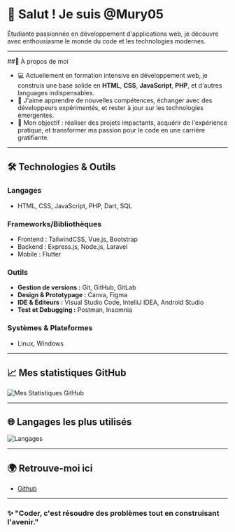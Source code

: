 # 👋 Salut ! Je suis @Mury05

Étudiante passionnée en développement d'applications web, je découvre avec enthousiasme le monde du code et les technologies modernes.

---

##🔭 À propos de moi
- 💻 Actuellement en formation intensive en développement web, je construis une base solide en **HTML**, **CSS**, **JavaScript**, **PHP**, et d'autres languages indispensables.
- 🌱 J'aime apprendre de nouvelles compétences, échanger avec des développeurs expérimentés, et rester à jour sur les technologies émergentes.
- 🎯 Mon objectif : réaliser des projets impactants, acquérir de l'expérience pratique, et transformer ma passion pour le code en une carrière gratifiante.

---

## 🛠️ Technologies & Outils
### **Langages**
- HTML, CSS, JavaScript, PHP, Dart, SQL  

### **Frameworks/Bibliothèques**
- Frontend : TailwindCSS, Vue.js, Bootstrap  
- Backend : Express.js, Node.js, Laravel  
- Mobile : Flutter  

### **Outils**
- **Gestion de versions :** Git, GitHub, GitLab  
- **Design & Prototypage :** Canva, Figma
- **IDE & Éditeurs :** Visual Studio Code, IntelliJ IDEA, Android Studio
- **Test et Debugging :** Postman, Insomnia 

### **Systèmes & Plateformes**
- Linux, Windows

---

## 📈 Mes statistiques GitHub  
![Mes Statistiques GitHub](https://github-readme-stats.vercel.app/api?username=Mury05&show_icons=true&theme=radical)

---

## 🌐 Langages les plus utilisés  
![Langages](https://github-readme-stats.vercel.app/api/top-langs/?username=Mury05&hide_progress=false)

---

## 🌍 Retrouve-moi ici  
<!--- 🌟 [LinkedIn](https://www.linkedin.com/in/aures-assogba-zehe)-->
- [Github](https://github.com/Murielle05)  

---

### ✨ "Coder, c'est résoudre des problèmes tout en construisant l'avenir."
